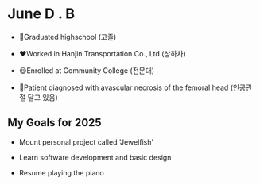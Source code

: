 # June  D . B

* 🌈Graduated highschool                                          (고졸)

* ❤️Worked in Hanjin Transportation Co., Ltd                      (상하차)

* 😆Enrolled at Community College                                 (전문대)

* 🌟Patient diagnosed with avascular necrosis of the femoral head (인공관절 달고 있음)



## My Goals for 2025

* Mount personal project called 'Jewelfish'

* Learn software development and basic design

* Resume playing the piano
